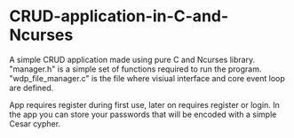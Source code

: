 # CRUD-application-in-C-and-Ncurses
A simple CRUD application made using pure C and Ncurses library.
"manager.h" is a simple set of functions required to run the program.
"wdp_file_manager.c" is the file where visiual interface and core event loop are defined.

App requires register during first use, later on requires register or login.
In the app you can store your passwords that will be encoded with a simple Cesar cypher.
